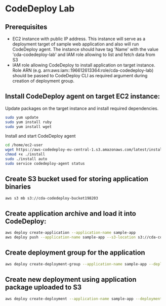 # CodeDeploy Lab

## Prerequisites
- EC2 instance with public IP address. This instance will serve as a deployment target of sample web application and also will run CodeDeploy agent. The instance should have tag 'Name' with the value 'cda-codedeploy-lab' and IAM role allowing to list and fetch data from S3  
- IAM role allowing CodeDeploy to install application on target instance. Role ARN (e.g. arn:aws:iam::196612613364:role/cda-codedeploy-lab) should be passed to CodeDeploy CLI as required argument during creation of deployment group.

## Install CodeDeploy agent on target EC2 instance:
Update packages on the target instance and install required dependencies.
```bash
sudo yum update
sudo yum install ruby
sudo yum install wget
```

Install and start CodeDeploy agent
```bash
cd /home/ec2-user
wget https://aws-codedeploy-eu-central-1.s3.amazonaws.com/latest/install
chmod +x ./install
sudo ./install auto
sudo service codedeploy-agent status
```

## Create S3 bucket used for storing application binaries
```bash
aws s3 mb s3://cda-codedeploy-bucket198203
```

## Create application archive and load it into CodeDeploy:
```bash
aws deploy create-application --application-name sample-app
aws deploy push --application-name sample-app --s3-location s3://cda-codedeploy-bucket198203/sample-app.zip --description "This is a first revision of the sample application" --ignore-hidden-files
```

## Create deployment group for the application
```bash
aws deploy create-deployment-group --application-name sample-app --deployment-config-name CodeDeployDefault.AllAtOnce --deployment-group-name sample-app-group --ec2-tag-filters Key=Name,Value=cda-codedeploy-lab,Type=KEY_AND_VALUE --service-role-arn arn:aws:iam::196612613364:role/cda-codedeploy-lab
```

## Create new deployment using application package uploaded to S3 
```bash
aws deploy create-deployment --application-name sample-app --deployment-group-name sample-app-group --s3-locatiobucket=cda-codedeploy-bucket198203,key=sample-app.zip,bupdleType=zip
```
